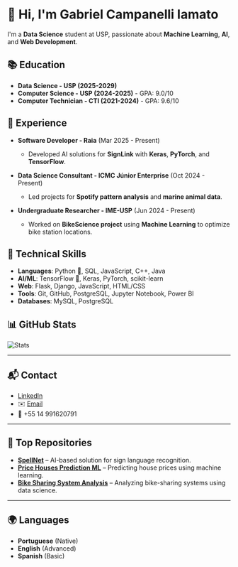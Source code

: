 # 👋 Hi, I'm Gabriel Campanelli Iamato

I'm a **Data Science** student at USP, passionate about **Machine Learning**, **AI**, and **Web Development**.

## 📚 Education
- **Data Science - USP (2025-2029)**
- **Computer Science - USP (2024-2025)** - GPA: 9.0/10
- **Computer Technician - CTI (2021-2024)** - GPA: 9.6/10

## 💼 Experience
- **Software Developer - Raia** (Mar 2025 - Present)  
  - Developed AI solutions for **SignLink** with **Keras**, **PyTorch**, and **TensorFlow**.
  
- **Data Science Consultant - ICMC Júnior Enterprise** (Oct 2024 - Present)  
  - Led projects for **Spotify pattern analysis** and **marine animal data**.

- **Undergraduate Researcher - IME-USP** (Jun 2024 - Present)  
  - Worked on **BikeScience project** using **Machine Learning** to optimize bike station locations.

## 🔧 Technical Skills
- **Languages**: Python 🐍, SQL, JavaScript, C++, Java
- **AI/ML**: TensorFlow 🤖, Keras, PyTorch, scikit-learn
- **Web**: Flask, Django, JavaScript, HTML/CSS
- **Tools**: Git, GitHub, PostgreSQL, Jupyter Notebook, Power BI
- **Databases**: MySQL, PostgreSQL

## 📊 GitHub Stats

![Stats](https://github-readme-stats.vercel.app/api?username=GabrielIamato&show_icons=true&hide_title=true&count_private=true&theme=radical)

---

## 📬 Contact
- [LinkedIn](https://linkedin.com/in/gabriel-campanelli-iamato) 
- ✉️ [Email](mailto:gabiamato13@gmail.com)
- 📱 +55 14 991620791

---

## 🚀 Top Repositories
- [**SpellNet**](https://github.com/gruporaia/SpellNet) – AI-based solution for sign language recognition.
- [**Price Houses Prediction ML**](https://github.com/GabrielIamato/price_houses_prediction_ml) – Predicting house prices using machine learning.
- [**Bike Sharing System Analysis**](https://github.com/GabrielIamato/bike_sharing_system_analysis) – Analyzing bike-sharing systems using data science.

---

## 🌍 Languages
- **Portuguese** (Native)
- **English** (Advanced)
- **Spanish** (Basic)
